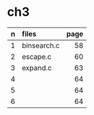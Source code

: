 # ch3

   | n  | files       | page |
   | -: | :-          | -:   |
   | 1  | binsearch.c | 58   |
   | 2  | escape.c    | 60   |
   | 3  | expand.c    | 63   |
   | 4  |             | 64   |
   | 5  |             | 64   |
   | 6  |             | 64   |

